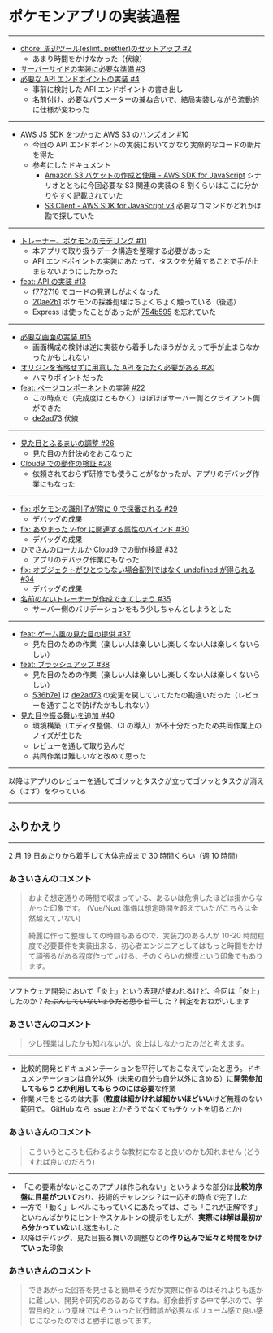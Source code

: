 # ポケモンアプリの実装過程

---

- [chore: 周辺ツール(eslint, prettier)のセットアップ #2](https://github.com/webdino/lyceum-pokemon/pull/2)
  - あまり時間をかけなかった（伏線）
- [サーバーサイドの実装に必要な準備 #3](https://github.com/webdino/lyceum-pokemon/issues/3)
- [必要な API エンドポイントの実装 #4](https://github.com/webdino/lyceum-pokemon/issues/4)
  - 事前に検討した API エンドポイントの書き出し
  - 名前付け、必要なパラメーターの兼ね合いで、結局実装しながら流動的に仕様が変わった

---

- [AWS JS SDK をつかった AWS S3 のハンズオン #10](https://github.com/webdino/lyceum-pokemon/issues/10)
  - 今回の API エンドポイントの実装においてかなり実際的なコードの断片を得た
  - 参考にしたドキュメント
    - [Amazon S3 バケットの作成と使用 - AWS SDK for JavaScript](https://docs.aws.amazon.com/ja_jp/sdk-for-javascript/v3/developer-guide/s3-example-creating-buckets.html) シナリオとともに今回必要な S3 関連の実装の 8 割くらいはここに分かりやすく記載されていた
    - [S3 Client - AWS SDK for JavaScript v3](https://docs.aws.amazon.com/AWSJavaScriptSDK/v3/latest/clients/client-s3/index.html) 必要なコマンドがどれかは勘で探していた

---

- [トレーナー、ポケモンのモデリング #11](https://github.com/webdino/lyceum-pokemon/issues/11)
  - 本アプリで取り扱うデータ構造を整理する必要があった
  - API エンドポイントの実装にあたって、タスクを分解することで手が止まらないようにしたかった
- [feat: API の実装 #13](https://github.com/webdino/lyceum-pokemon/pull/13)
  - [f772716](https://github.com/webdino/lyceum-pokemon/pull/13/commits/f772716c87fed32d455696826b902281192e1846) でコードの見通しがよくなった
  - [20ae2b1](https://github.com/webdino/lyceum-pokemon/pull/13/commits/20ae2b19e045cee2dc5347def9e79c23e3f70aed) ポケモンの採番処理はちょくちょく触っている（後述）
  - Express は使ったことがあったが [754b595](https://github.com/webdino/lyceum-pokemon/pull/13/commits/754b595bbc1d9087c7d6484e17541c2758840e59) を忘れていた

---

- [必要な画面の実装 #15](https://github.com/webdino/lyceum-pokemon/issues/15)
  - 画面構成の検討は逆に実装から着手したほうがかえって手が止まらなかったかもしれない
- [オリジンを省略せずに用意した API をたたく必要がある #20](https://github.com/webdino/lyceum-pokemon/issues/20)
  - ハマりポイントだった
- [feat: ページコンポーネントの実装 #22](https://github.com/webdino/lyceum-pokemon/pull/22)
  - この時点で（完成度はともかく）ほぼほぼサーバー側とクライアント側ができた
  - [de2ad73](https://github.com/webdino/lyceum-pokemon/pull/22/commits/de2ad73a968f99bbc7cdab574122a53963fb8358) 伏線

---

- [見た目とふるまいの調整 #26](https://github.com/webdino/lyceum-pokemon/issues/26)
  - 見た目の方針決めをおこなった
- [Cloud9 での動作の検証 #28](https://github.com/webdino/lyceum-pokemon/issues/28)
  - 依頼されておらず研修でも使うことがなかったが、アプリのデバッグ作業にもなった

---

- [fix: ポケモンの識別子が常に 0 で採番される #29](https://github.com/webdino/lyceum-pokemon/pull/29)
  - デバッグの成果
- [fix: あやまった v-for に関連する属性のバインド #30](https://github.com/webdino/lyceum-pokemon/pull/30)
  - デバッグの成果
- [ひでさんのローカルか Cloud9 での動作検証 #32](https://github.com/webdino/lyceum-pokemon/issues/32)
  - アプリのデバッグ作業にもなった
- [fix: オブジェクトがひとつもない場合配列ではなく undefined が得られる #34](https://github.com/webdino/lyceum-pokemon/pull/34)
  - デバッグの成果
- [名前のないトレーナーが作成できてしまう #35](https://github.com/webdino/lyceum-pokemon/issues/35)
  - サーバー側のバリデーションをもう少しちゃんとしようとした

---

- [feat: ゲーム風の見た目の提供 #37](https://github.com/webdino/lyceum-pokemon/pull/37)
  - 見た目のための作業（楽しい人は楽しいし楽しくない人は楽しくないらしい）
- [feat: ブラッシュアップ #38](https://github.com/webdino/lyceum-pokemon/pull/38)
  - 見た目のための作業（楽しい人は楽しいし楽しくない人は楽しくないらしい）
  - [536b7e1](https://github.com/webdino/lyceum-pokemon/pull/38/commits/536b7e12b74686f4183ca4c7a4a65e96c2ddfd65) は [de2ad73](https://github.com/webdino/lyceum-pokemon/pull/22/commits/de2ad73a968f99bbc7cdab574122a53963fb8358) の変更を戻していてただの勘違いだった（レビューを通すことで防げたかもしれない）
- [見た目や振る舞いを追加 #40](https://github.com/webdino/lyceum-pokemon/pull/40)
  - 環境構築（エディタ整備、CI の導入）が不十分だったため共同作業上のノイズが生じた
  - レビューを通して取り込んだ
  - 共同作業は難しいなと改めて思った

---

以降はアプリのレビューを通してゴソッとタスクが立ってゴソッとタスクが消える（はず）をやっている

---

## ふりかえり

---

2 月 19 日あたりから着手して大体完成まで 30 時間くらい（週 10 時間）

### あさいさんのコメント

> およそ想定通りの時間で収まっている、あるいは危惧したほどは掛からなかった印象です。
> (Vue/Nuxt 準備は想定時間を超えていたがこちらは全然越えていない)
>
> 綺麗に作って整理しての時間もあるので、実装力のある人が 10-20 時間程度で必要要件を実装出来る、初心者エンジニアとしてはもっと時間をかけて頑張るがある程度作っていける、そのくらいの規模という印象でもあります。

---

ソフトウェア開発において「炎上」という表現が使われるけど、今回は「炎上」したのか？~~たぶんしていないほうだと思う~~若干した？判定をおねがいします

### あさいさんのコメント

> 少し残業はしたかも知れないが、炎上はしなかったのだと考えます。

---

- 比較的開発とドキュメンテーションを平行しておこなえていたと思う。ドキュメンテーションは自分以外（未来の自分も自分以外に含める）に**開発参加してもらうとか利用してもらうのには必要**な作業
- 作業メモをとるのは大事（**粒度は細かければ細かいほどいい**けど無理のない範囲で。 GitHub なら issue とかそうでなくてもチケットを切るとか）

### あさいさんのコメント

> こういうところも伝わるような教材になると良いのかも知れません (どうすれば良いのだろう)

---

- 「この要素がないとこのアプリは作られない」というような部分は**比較的序盤に目星がついて**おり、技術的チャレンジ？は一応その時点で完了した
- 一方で「動く」レベルにもっていくにあたっては、さも「これが正解です」といわんばかりにヒントやスケルトンの提示をしたが、**実際には解は最初から分かっていない**し迷走もした
- 以降はデバッグ、見た目振る舞いの調整などの**作り込みで延々と時間をかけていった**印象

### あさいさんのコメント

> できあがった回答を見せると簡単そうだが実際に作るのはそれよりも遙かに難しい、開発や研究のあるあるですね。紆余曲折する中で学ぶので、学習目的という意味ではそういった試行錯誤が必要なボリューム感で良い感じになったのではと勝手に思ってます。
